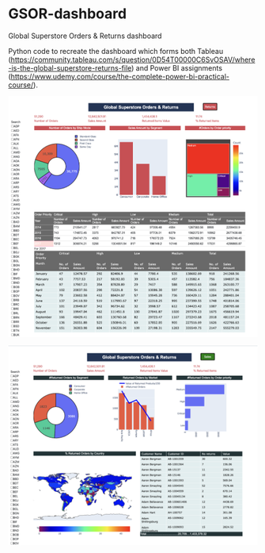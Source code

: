 # GSOR-dashboard
Global Superstore Orders &amp; Returns dashboard

Python code to recreate the dashboard which forms both Tableau (https://community.tableau.com/s/question/0D54T00000C6SvOSAV/where-is-the-global-superstore-returns-file) and Power BI assignments (https://www.udemy.com/course/the-complete-power-bi-practical-course/).

![](https://raw.githubusercontent.com/steviecurran/GSOR-dashboard/refs/heads/main/Ex_3-p1.png)

![](https://raw.githubusercontent.com/steviecurran/GSOR-dashboard/refs/heads/main/Ex_3-p2.png)
